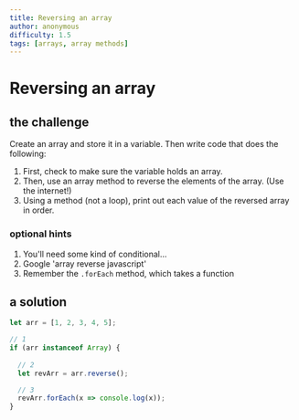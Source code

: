 ```yaml
---
title: Reversing an array
author: anonymous
difficulty: 1.5
tags: [arrays, array methods]
---
```


# Reversing an array

## the challenge

Create an array and store it in a variable.
Then write code that does the following:

1. First, check to make sure the variable holds an array.
2. Then, use an array method to reverse the elements of the array. (Use the internet!)
3. Using a method (not a loop), print out each value of the reversed array in order.


### optional hints

1. You'll need some kind of conditional...
2. Google 'array reverse javascript'
3. Remember the `.forEach` method, which takes a function


## a solution

```js
let arr = [1, 2, 3, 4, 5];

// 1
if (arr instanceof Array) {
  
  // 2
  let revArr = arr.reverse();

  // 3
  revArr.forEach(x => console.log(x));
}
```